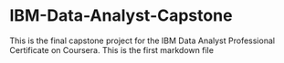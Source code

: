 # IBM-Data-Analyst-Capstone
This is the final capstone project for the IBM Data Analyst Professional Certificate on Coursera.
This is the first markdown file
